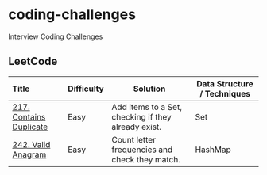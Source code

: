 # coding-challenges
Interview Coding Challenges

## LeetCode

| Title                                                                                    | Difficulty | Solution                                            | Data Structure / Techniques |
|:-----------------------------------------------------------------------------------------|------------|-----------------------------------------------------|-----------------------------|
| [217. Contains Duplicate](https://leetcode.com/problems/contains-duplicate/description/) | Easy       | Add items to a Set, checking if they already exist. | Set                         |
| [242. Valid Anagram](https://leetcode.com/problems/valid-anagram/description/)                                                                   | Easy       | Count letter frequencies and check they match.      | HashMap                     |
